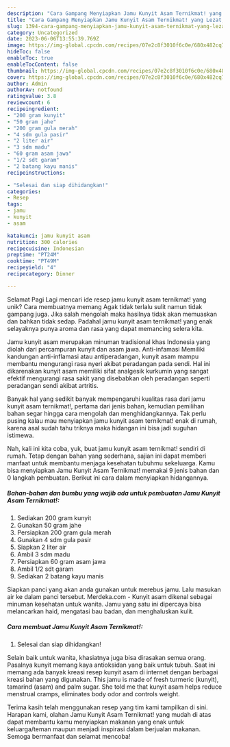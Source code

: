 ```yaml
---
description: "Cara Gampang Menyiapkan Jamu Kunyit Asam Ternikmat! yang Lezat, Lezat"
title: "Cara Gampang Menyiapkan Jamu Kunyit Asam Ternikmat! yang Lezat, Lezat"
slug: 1394-cara-gampang-menyiapkan-jamu-kunyit-asam-ternikmat-yang-lezat-lezat
category: Uncategorized
date: 2023-06-06T13:55:39.769Z
image: https://img-global.cpcdn.com/recipes/07e2c8f3010f6c0e/680x482cq70/jamu-kunyit-asam-ternikmat-foto-resep-utama.jpg
hideToc: false
enableToc: true
enableTocContent: false
thumbnail: https://img-global.cpcdn.com/recipes/07e2c8f3010f6c0e/680x482cq70/jamu-kunyit-asam-ternikmat-foto-resep-utama.jpg
cover: https://img-global.cpcdn.com/recipes/07e2c8f3010f6c0e/680x482cq70/jamu-kunyit-asam-ternikmat-foto-resep-utama.jpg
author: Admin
authorAv: notfound
ratingvalue: 3.8
reviewcount: 6
recipeingredient:
- "200 gram kunyit"
- "50 gram jahe"
- "200 gram gula merah"
- "4 sdm gula pasir"
- "2 liter air"
- "3 sdm madu"
- "60 gram asam jawa"
- "1/2 sdt garam"
- "2 batang kayu manis"
recipeinstructions:

- "Selesai dan siap dihidangkan!"
categories:
- Resep
tags:
- jamu
- kunyit
- asam

katakunci: jamu kunyit asam 
nutrition: 300 calories
recipecuisine: Indonesian
preptime: "PT24M"
cooktime: "PT49M"
recipeyield: "4"
recipecategory: Dinner

---
```



Selamat Pagi Lagi mencari ide resep jamu kunyit asam ternikmat! yang unik? Cara membuatnya memang Agak tidak terlalu sulit namun tidak gampang juga. Jika salah mengolah maka hasilnya tidak akan memuaskan dan bahkan tidak sedap. Padahal jamu kunyit asam ternikmat! yang enak selayaknya punya aroma dan rasa yang dapat memancing selera kita.


Jamu kunyit asam merupakan minuman tradisional khas Indonesia yang diolah dari percampuran kunyit dan asam jawa. Anti-infamasi Memiliki kandungan anti-inflamasi atau antiperadangan, kunyit asam mampu membantu mengurangi rasa nyeri akibat peradangan pada sendi. Hal ini dikarenakan kunyit asam memiliki sifat analgesik kurkumin yang sangat efektif mengurangi rasa sakit yang disebabkan oleh peradangan seperti peradangan sendi akibat artritis.

Banyak hal yang sedikit banyak mempengaruhi kualitas rasa dari jamu kunyit asam ternikmat!, pertama dari jenis bahan, kemudian pemilihan bahan segar hingga cara mengolah dan menghidangkannya. Tak perlu pusing kalau mau menyiapkan jamu kunyit asam ternikmat! enak di rumah, karena asal sudah tahu triknya maka hidangan ini bisa jadi suguhan istimewa.


Nah, kali ini kita coba, yuk, buat jamu kunyit asam ternikmat! sendiri di rumah. Tetap dengan bahan yang sederhana, sajian ini dapat memberi manfaat untuk membantu menjaga kesehatan tubuhmu sekeluarga. Kamu bisa menyiapkan Jamu Kunyit Asam Ternikmat! memakai 9 jenis bahan dan 0 langkah pembuatan. Berikut ini cara dalam menyiapkan hidangannya.

<!--inarticleads1-->

##### Bahan-bahan dan bumbu yang wajib ada untuk pembuatan Jamu Kunyit Asam Ternikmat!:

1. Sediakan 200 gram kunyit
1. Gunakan 50 gram jahe
1. Persiapkan 200 gram gula merah
1. Gunakan 4 sdm gula pasir
1. Siapkan 2 liter air
1. Ambil 3 sdm madu
1. Persiapkan 60 gram asam jawa
1. Ambil 1/2 sdt garam
1. Sediakan 2 batang kayu manis


Siapkan panci yang akan anda gunakan untuk merebus jamu. Lalu masukan air ke dalam panci tersebut. Merdeka.com - Kunyit asam dikenal sebagai minuman kesehatan untuk wanita. Jamu yang satu ini dipercaya bisa melancarkan haid, mengatasi bau badan, dan menghaluskan kulit. 

<!--inarticleads2-->

##### Cara membuat Jamu Kunyit Asam Ternikmat!:


1. Selesai dan siap dihidangkan!

Selain baik untuk wanita, khasiatnya juga bisa dirasakan semua orang. Pasalnya kunyit memang kaya antioksidan yang baik untuk tubuh. Saat ini memang ada banyak kreasi resep kunyit asam di internet dengan berbagai kreasi bahan yang digunakan. This jamu is made of fresh turmeric (kunyit), tamarind (asam) and palm sugar. She told me that kunyit asam helps reduce menstrual cramps, eliminates body odor and controls weight. 

Terima kasih telah menggunakan resep yang tim kami tampilkan di sini. Harapan kami, olahan Jamu Kunyit Asam Ternikmat! yang mudah di atas dapat membantu kamu menyiapkan makanan yang enak untuk keluarga/teman maupun menjadi inspirasi dalam berjualan makanan. Semoga bermanfaat dan selamat mencoba!
